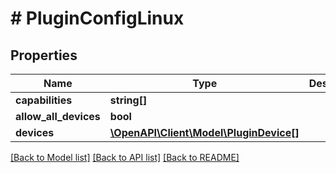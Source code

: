 # # PluginConfigLinux

## Properties

Name | Type | Description | Notes
------------ | ------------- | ------------- | -------------
**capabilities** | **string[]** |  |
**allow_all_devices** | **bool** |  |
**devices** | [**\OpenAPI\Client\Model\PluginDevice[]**](PluginDevice.md) |  |

[[Back to Model list]](../../README.md#models) [[Back to API list]](../../README.md#endpoints) [[Back to README]](../../README.md)
